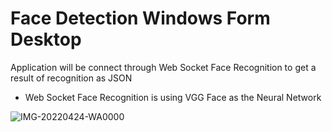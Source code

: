# Face Detection Windows Form Desktop

Application will be connect through Web Socket Face Recognition to get a result of recognition as JSON

* Web Socket Face Recognition is using VGG Face as the Neural Network


![IMG-20220424-WA0000](https://user-images.githubusercontent.com/43728641/164959682-4409e050-0921-4cbe-b415-978bf5f3dbd1.jpg)
